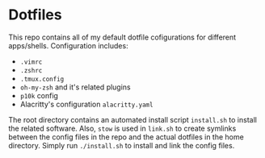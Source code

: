 # Dotfiles

This repo contains all of my default dotfile cofigurations for different apps/shells. Configuration includes:

- `.vimrc`
- `.zshrc`
- `.tmux.config`
- `oh-my-zsh` and it's related plugins
- `p10k` config
- Alacritty's configuration `alacritty.yaml`

The root directory contains an automated install script `install.sh` to install the related software. Also, `stow` is used in `link.sh` to create symlinks between the config files in the repo and the actual dotfiles in the home directory. Simply run `./install.sh` to install and link the config files.
